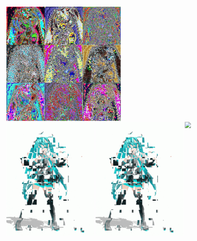 <p>
<img src="images/miku1.jpg" height = 300 style="display:inline-block;mergin-right;10px;"/>

<img src="images/miku2.gif" height = 300 style="display:inline-block;mergin-right;10px;"/>

<img src="images/miku3.gif" height = 300 style="display:inline-block;mergin-right;10px;"/>

<img src="images/miku4.gif" height = 300 style="display:inline-block;">
</p>
